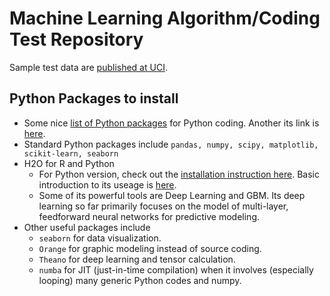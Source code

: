 # Machine Learning Algorithm/Coding Test Repository
Sample test data are [published at UCI](http://archive.ics.uci.edu/ml/).

## Python Packages to install
* Some nice [list of Python packages](https://github.com/vinta/awesome-python) for Python coding. Another its link is [here](http://awesome-python.com/).
* Standard Python packages include `pandas, numpy, scipy, matplotlib, scikit-learn, seaborn`
* H2O for R and Python
    * For Python version, check out the [installation instruction here](http://www.h2o.ai/download/h2o/python). Basic introduction to its useage is [here](http://h2o-release.s3.amazonaws.com/h2o-dev/master/1072/docs-website/h2o-py/docs/index.html).
    * Some of its powerful tools are Deep Learning and GBM. Its deep learning so far primarily focuses on the model of multi-layer, feedforward neural networks for predictive modeling.
* Other useful packages include
    * `seaborn` for data visualization.
    * `Orange` for graphic modeling instead of source coding.
    * `Theano` for deep learning and tensor calculation.
    * `numba` for JIT (just-in-time compilation) when it involves (especially looping) many generic Python codes and numpy.
